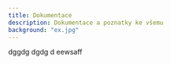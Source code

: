 ```yaml
---
title: Dokumentace
description: Dokumentace a poznatky ke všemu
background: "ex.jpg"
---
```

dggdg
dgdg
d
eewsaff